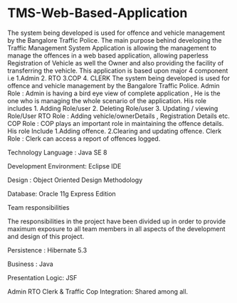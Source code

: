 # TMS-Web-Based-Application
The system being developed is used for offence and vehicle management by the Bangalore Traffic Police. The main purpose behind developing the Traffic Management System Application is allowing the management to manage the offences in a web based application, allowing paperless Registration of Vehicle as well the Owner and also providing the facility of transferring the vehicle. 
This application is based upon major 4 component i.e 
     1.Admin 
     2. RTO
     3.COP
     4. CLERK
The system being developed is used for offence and vehicle management by the Bangalore Traffic Police. 
Admin Role :  Admin is having a bird eye view of complete application , He is the one who is managing the whole scenario of the application. His role includes 
      1. Adding Role/user
      2. Deleting  Role/user
      3. Updating / viewing  Role/User
RTO Role : Adding vehicle/ownerDetails , Registration Details etc.
COP Role :  COP  plays an important role in maintaining the offence details. His role Include
    1.Adding offence.
    2.Clearing and updating offence.
Clerk Role : Clerk can access a report of offences logged.

Technology
Language : Java SE 8

Development Environment: Eclipse IDE

Design : Object Oriented Design Methodology	

Database: Oracle 11g Express Edition 

Team responsibilities

The responsibilities in the project have been divided up in order to provide maximum exposure to all team members in all aspects of the development and design of this project.

Persistence  : Hibernate 5.3

Business : Java

Presentation Logic: JSF

Admin 
RTO
Clerk & Traffic Cop
Integration: Shared among all.

